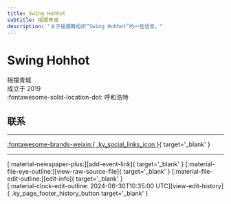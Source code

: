 ```yaml
---
title: Swing Hohhot
subtitle: 摇摆青城
description: "关于摇摆舞组织“Swing Hohhot”的一些信息。"
---
```


# Swing Hohhot

摇摆青城  
成立于 2019  
:fontawesome-solid-location-dot: 呼和浩特  


## 联系


---

 [:fontawesome-brands-weixin:{ .ky_social_links_icon }](# "摇摆青城 Swing Hohhot"){ target='_blank' }

---

<div class="ky_page_footer" markdown>
<div class="ky_page_footer_trailing" markdown="span">
[:material-newspaper-plus:][add-event-link]{ target='_blank' }
[:material-file-eye-outline:][view-raw-source-file]{ target='_blank' }
[:material-file-edit-outline:][edit-info]{ target='_blank' }
</div>
<div class="ky_page_footer_leading" markdown="span">
[:material-clock-edit-outline: 2024-06-30T10:35:00 UTC][view-edit-history]{ .ky_page_footer_history_button target='_blank' }
</div>
</div>

[add-event-link]: https://github.com/swingdance/events/issues/new?assignees=&labels=add+event&projects=&template=02-add_entity.yml&title=%5Bzh_CN%5D%20Add%20Event%3A%20%3CName%3E&region=zh_CN&province=Neimenggu&city=Hohhot&org_id=swing-hohhot "添加活动"
[view-raw-source-file]: https://github.com/swingdance/orgs/blob/main/zh_CN/swing-hohhot.json "查看原始源文件"
[edit-info]: https://github.com/swingdance/orgs/issues/new?assignees=&labels=update+org&projects=&template=03-update_entity.yml&title=%5Bzh_CN%5D%20Update%20Org%3A%20Swing%20Hohhot&region=zh_CN&id=swing-hohhot&name=Swing%20Hohhot "编辑信息"

[view-edit-history]: https://github.com/swingdance/orgs/commits/main/zh_CN/swing-hohhot.json "查看编辑历史"

